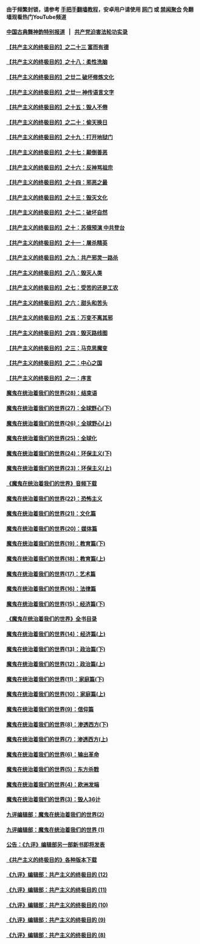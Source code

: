 #### 由于频繁封锁，请参考 [手把手翻墙教程](https://github.com/gfw-breaker/guides/wiki/)，安卓用户请使用 [网门](https://github.com/gfw-breaker/bn-android/blob/master/ogate.md?t=06010336) 或 [禁闻聚合](https://github.com/gfw-breaker/bn-android) 免翻墙观看热门YouTube频道 

#### [中国古典舞神韵特别报道](https://github.com/gfw-breaker/mh-news/blob/master/shenyun.md?t=06010336) &nbsp;&nbsp;|&nbsp;&nbsp; [共产党迫害法轮功实录](https://github.com/gfw-breaker/mh-news/blob/master/README.md?t=06010336)  

#### [【共产主义的终极目的】之二十三 富而有德](../pages/nsc422/n11283598.md?t=06010336) 

#### [【共产主义的终极目的】之十八：柔性洗脑](../pages/nsc422/n11199994.md?t=06010336) 

#### [【共产主义的终极目的】之廿二 破坏修炼文化](../pages/nsc422/n11245728.md?t=06010336) 

#### [【共产主义的终极目的】之廿一 神传语言文字](../pages/nsc422/n11263265.md?t=06010336) 

#### [【共产主义的终极目的】之十五：毁人不倦](../pages/nsc422/n11166792.md?t=06010336) 

#### [【共产主义的终极目的】之二十：偷天换日](../pages/nsc422/n11238846.md?t=06010336) 

#### [【共产主义的终极目的】之十九：打开地狱门](../pages/nsc422/n11206376.md?t=06010336) 

#### [【共产主义的终极目的】之十七：颠倒善恶](../pages/nsc422/n11179782.md?t=06010336) 

#### [【共产主义的终极目的】之十六：反神骂祖宗](../pages/nsc422/n11166798.md?t=06010336) 

#### [【共产主义的终极目的】之十四：邪恶之最](../pages/nsc422/n11150249.md?t=06010336) 

#### [【共产主义的终极目的】之十三：毁灭文化](../pages/nsc422/n11135227.md?t=06010336) 

#### [【共产主义的终极目的】之十二：破坏自然](../pages/nsc422/n11135214.md?t=06010336) 

#### [【共产主义的终极目的】之十：苏俄预演 中共登台](../pages/nsc422/n11118424.md?t=06010336) 

#### [【共产主义的终极目的】之十一：屠杀精英](../pages/nsc422/n11118442.md?t=06010336) 

#### [【共产主义的终极目的】之九：共产邪灵一路杀](../pages/nsc422/n11114139.md?t=06010336) 

#### [【共产主义的终极目的】之八：毁灭人类](../pages/nsc422/n11108503.md?t=06010336) 

#### [【共产主义的终极目的】之七：受苦的还是工农](../pages/nsc422/n11101809.md?t=06010336) 

#### [【共产主义的终极目的】之六：甜头和苦头](../pages/nsc422/n11096971.md?t=06010336) 

#### [【共产主义的终极目的】之五：万变不离其邪](../pages/nsc422/n11091285.md?t=06010336) 

#### [【共产主义的终极目的】之四：毁灭路线图](../pages/nsc422/n11086284.md?t=06010336) 

#### [【共产主义的终极目的】之三：马克思魔变](../pages/nsc422/n11061941.md?t=06010336) 

#### [【共产主义的终极目的】之二：中心之国](../pages/nsc422/n11047728.md?t=06010336) 

#### [【共产主义的终极目的】之一：序言](../pages/nsc422/n11086077.md?t=06010336) 

#### [魔鬼在统治着我们的世界(28)：结束语](../pages/nsc422/n10936246.md?t=06010336) 

#### [魔鬼在统治着我们的世界(27)：全球野心(下)](../pages/nsc422/n10928319.md?t=06010336) 

#### [魔鬼在统治着我们的世界(26)：全球野心(上)](../pages/nsc422/n10900318.md?t=06010336) 

#### [魔鬼在统治着我们的世界(25)：全球化](../pages/nsc422/n10788205.md?t=06010336) 

#### [魔鬼在统治着我们的世界(24)：环保主义(下)](../pages/nsc422/n10695307.md?t=06010336) 

#### [魔鬼在统治着我们的世界(23)：环保主义(上)](../pages/nsc422/n10688613.md?t=06010336) 

#### [《魔鬼在统治着我们的世界》音频下载](../pages/nsc422/n10635553.md?t=06010336) 

#### [魔鬼在统治着我们的世界(22)：恐怖主义](../pages/nsc422/n10614727.md?t=06010336) 

#### [魔鬼在统治着我们的世界(21)：文化篇](../pages/nsc422/n10597706.md?t=06010336) 

#### [魔鬼在统治着我们的世界(20)：媒体篇](../pages/nsc422/n10586579.md?t=06010336) 

#### [魔鬼在统治着我们的世界(19)：教育篇(下)](../pages/nsc422/n10564808.md?t=06010336) 

#### [魔鬼在统治着我们的世界(18)：教育篇(上)](../pages/nsc422/n10526970.md?t=06010336) 

#### [魔鬼在统治着我们的世界(17)：艺术篇](../pages/nsc422/n10499093.md?t=06010336) 

#### [魔鬼在统治着我们的世界(16)：法律篇](../pages/nsc422/n10485969.md?t=06010336) 

#### [魔鬼在统治着我们的世界(15)：经济篇(下)](../pages/nsc422/n10469975.md?t=06010336) 

#### [《魔鬼在统治着我们的世界》全书目录](../pages/nsc422/n10464261.md?t=06010336) 

#### [魔鬼在统治着我们的世界(14)：经济篇(上)](../pages/nsc422/n10457370.md?t=06010336) 

#### [魔鬼在统治着我们的世界(13)：政治篇(下)](../pages/nsc422/n10448270.md?t=06010336) 

#### [魔鬼在统治着我们的世界(12)：政治篇(上)](../pages/nsc422/n10444576.md?t=06010336) 

#### [魔鬼在统治着我们的世界(11)：家庭篇(下)](../pages/nsc422/n10440961.md?t=06010336) 

#### [魔鬼在统治着我们的世界(10)：家庭篇(上)](../pages/nsc422/n10435448.md?t=06010336) 

#### [魔鬼在统治着我们的世界(9)：信仰篇](../pages/nsc422/n10432159.md?t=06010336) 

#### [魔鬼在统治着我们的世界(8)：渗透西方(下)](../pages/nsc422/n10429603.md?t=06010336) 

#### [魔鬼在统治着我们的世界(7)：渗透西方(上)](../pages/nsc422/n10426013.md?t=06010336) 

#### [魔鬼在统治着我们的世界(6)：输出革命](../pages/nsc422/n10421536.md?t=06010336) 

#### [魔鬼在统治着我们的世界(5)：东方杀戮](../pages/nsc422/n10417707.md?t=06010336) 

#### [魔鬼在统治着我们的世界(4)：欧洲发端](../pages/nsc422/n10414890.md?t=06010336) 

#### [魔鬼在统治着我们的世界(3)：毁人36计](../pages/nsc422/n10411583.md?t=06010336) 

#### [九评编辑部：魔鬼在统治着我们的世界(2)](../pages/nsc422/n10410036.md?t=06010336) 

#### [九评编辑部：魔鬼在统治着我们的世界 (1)](../pages/nsc422/n10406825.md?t=06010336) 

#### [公告：《九评》编辑部另一部新书即将发表](../pages/nsc422/n10405104.md?t=06010336) 

#### [《共产主义的终极目的》各种版本下载](../pages/nsc422/n10022138.md?t=06010336) 

#### [《九评》编辑部：共产主义的终极目的 (12)](../pages/nsc422/n9933272.md?t=06010336) 

#### [《九评》编辑部：共产主义的终极目的 (11)](../pages/nsc422/n9924973.md?t=06010336) 

#### [《九评》编辑部：共产主义的终极目的 (10)](../pages/nsc422/n9920883.md?t=06010336) 

#### [《九评》编辑部：共产主义的终极目的 (9)](../pages/nsc422/n9916363.md?t=06010336) 

#### [《九评》编辑部：共产主义的终极目的 (8)](../pages/nsc422/n9912488.md?t=06010336) 

